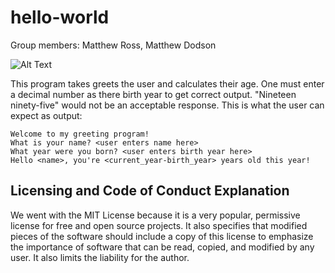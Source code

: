 # hello-world
Group members: Matthew Ross, Matthew Dodson

![Alt Text](https://media.giphy.com/media/XEyExB7R7LFqUI7Yx8/giphy-downsized.gif)

This program takes greets the user and calculates their age. One must enter a decimal number as there birth year to get correct output. "Nineteen ninety-five" would not be an acceptable response. This is what the user can expect as output:
```
Welcome to my greeting program!
What is your name? <user enters name here>
What year were you born? <user enters birth year here>
Hello <name>, you're <current_year-birth_year> years old this year!
```
## Licensing and Code of Conduct Explanation
We went with the MIT License because it is a very popular, permissive license for free and open source projects. It also specifies that modified pieces of the software should include a copy of this license to emphasize the importance of software that can be read, copied, and modified by any user. It also limits the liability for the author.
